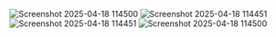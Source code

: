 ![Screenshot 2025-04-18 114500](https://github.com/user-attachments/assets/2ec1acf1-5ba4-4f59-a0f2-b490d69de4f4)
![Screenshot 2025-04-18 114451](https://github.com/user-attachments/assets/a7ac2154-3c84-46e6-9bb3-6b1de7c6f392)
![Screenshot 2025-04-18 114451](https://github.com/user-attachments/assets/52a41325-5e7d-41d7-a8a0-7bd9e3b44a9b)
![Screenshot 2025-04-18 114500](https://github.com/user-attachments/assets/4b38b142-6a76-41b9-86ab-e8fda9116714)
